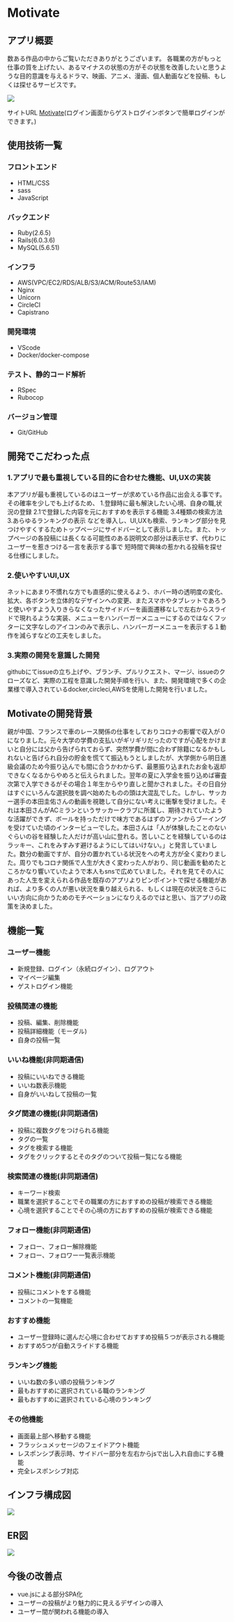 # Motivate

## アプリ概要

数ある作品の中からご覧いただきありがとうございます。
各職業の方がもっと仕事の質を上げたい、あるマイナスの状態の方がその状態を改善したいと思うような目的意識を与えるドラマ、映画、アニメ、漫画、個人動画などを投稿、もしくは探せるサービスです。

<img src="public/images/app-top.png">

サイトURL <a href="https://motivate-app.com/">Motivate</a>(ログイン画面からゲストログインボタンで簡単ログインができます。)

## 使用技術一覧

### フロントエンド

- HTML/CSS
- sass
- JavaScript

### バックエンド

- Ruby(2.6.5)
- Rails(6.0.3.6)
- MySQL(5.6.51)

### インフラ

- AWS(VPC/EC2/RDS/ALB/S3/ACM/Route53/IAM)
- Nginx
- Unicorn
- CircleCI
- Capistrano

### 開発環境

- VScode
- Docker/docker-compose

### テスト、静的コード解析

- RSpec
- Rubocop

### バージョン管理

- Git/GitHub

## 開発でこだわった点

### 1.アプリで最も重視している目的に合わせた機能、UI,UXの実装
本アプリが最も重視しているのはユーザーが求めている作品に出会える事です。
その確率を少しでも上げるため、
1.登録時に最も解決したい心境、自身の職,状況の登録
2.1で登録した内容を元におすすめを表示する機能
3.4種類の検索方法
3.あらゆるランキングの表示
などを導入し、UI,UXも検索、ランキング部分を見つけやすくするためトップページにサイドバーとして表示しました。また、トップページの各投稿には長くなる可能性のある説明文の部分は表示せず、代わりにユーザーを惹きつける一言を表示する事で
短時間で興味の惹かれる投稿を探せる仕様にしました。

### 2.使いやすいUI,UX
ネットにあまり不慣れな方でも直感的に使えるよう、ホバー時の透明度の変化、拡大、各ボタンを立体的なデザインへの変更、またスマホやタブレットであろうと使いやすよう入りきらなくなったサイドバーを画面遷移なしで左右からスライドで現れるような実装、メニューをハンバーガーメニューにするのではなくフッターに文字なしのアイコンのみで表示し、ハンバーガーメニューを表示する１動作を減らすなどの工夫をしました。

### 3.実際の開発を意識した開発
githubにてissueの立ち上げや、ブランチ、プルリクエスト、マージ、issueのクローズなど、実際の工程を意識した開発手順を行い、また、開発環境で多くの企業様で導入されているdocker,circleci,AWSを使用した開発を行いました。

## Motivateの開発背景

親が中国、フランスで車のレース関係の仕事をしておりコロナの影響で収入が０になりました。元々大学の学費の支払いがギリギリだったのですが心配をかけまいと自分には父から告げられておらず、突然学費が間に合わず除籍になるかもしれないと告げられ自分の貯金を慌てて振込もうとしましたが、大学側から明日進級会議のため今振り込んでも間に合うかわからず、最悪振り込まれたお金も返却できなくなるからやめろと伝えられました。翌年の夏に入学金を振り込めば審査次第で入学できるがその場合１年生からやり直しと聞かされました。その日自分はすぐにいろんな選択肢を調べ始めたものの頭は大混乱でした。しかし、サッカー選手の本田圭佑さんの動画を視聴して自分にない考えに衝撃を受けました。それは本田さんがACミランというサッカークラブに所属し、期待されていたような活躍ができず、ボールを持っただけで味方であるはずのファンからブーイングを受けていた頃のインタービューでした。本田さんは「人が体験したことのないぐらいの谷を経験した人だけが高い山に登れる。苦しいことを経験しているのはラッキー、これをみすみす避けるようにしてはいけない。」と発言していました。数分の動画ですが、自分の置かれている状況をへの考え方が全く変わりました。周りでもコロナ関係で人生が大きく変わった人がおり、同じ動画を勧めたところかなり響いていたようで本人もsnsで広めていました。それを見てその人にあった人生を変えられる作品を既存のアプリよりピンポイントで探せる機能があれば、より多くの人が悪い状況を乗り越えられる、もしくは現在の状況をさらにいい方向に向かうためのモチベーションになりえるのではと思い、当アプリの政策を決めました。

## 機能一覧

### ユーザー機能
- 新規登録、ログイン（永続ログイン）、ログアウト
- マイページ編集
- ゲストログイン機能

### 投稿関連の機能
- 投稿、編集、削除機能
- 投稿詳細機能（モーダル)
- 自身の投稿一覧

### いいね機能(非同期通信)
- 投稿にいいねできる機能
- いいね数表示機能
- 自身がいいねして投稿の一覧

### タグ関連の機能(非同期通信)
- 投稿に複数タグをつけられる機能
- タグの一覧
- タグを検索する機能
- タグをクリックするとそのタグのついて投稿一覧になる機能

### 検索関連の機能(非同期通信)
- キーワード検索
- 職業を選択することでその職業の方におすすめの投稿が検索できる機能
- 心境を選択することでその心境の方におすすめの投稿が検索できる機能

### フォロー機能(非同期通信)
- フォロー、フォロー解除機能
- フォロー、フォロワー一覧表示機能

### コメント機能(非同期通信)
- 投稿にコメントをする機能
- コメントの一覧機能

### おすすめ機能
- ユーザー登録時に選んだ心境に合わせておすすめ投稿５つが表示される機能
- おすすめ5つが自動スライドする機能

### ランキング機能
- いいね数の多い順の投稿ランキング
- 最もおすすめに選択されている職のランキング
- 最もおすすめに選択されている心境のランキング

### その他機能
- 画面最上部へ移動する機能
- フラッシュメッセージのフェイドアウト機能
- レスポンシブ表示時、サイドバー部分を左右からjsで出し入れ自由にする機能
- 完全レスポンシブ対応

## インフラ構成図

<img src="public/images/infraimg.png">

## ER図

<img src="public/images/motivate_er.png">

## 今後の改善点
- vue.jsによる部分SPA化
- ユーザーの投稿がより魅力的に見えるデザインの導入
- ユーザー間が関われる機能の導入
